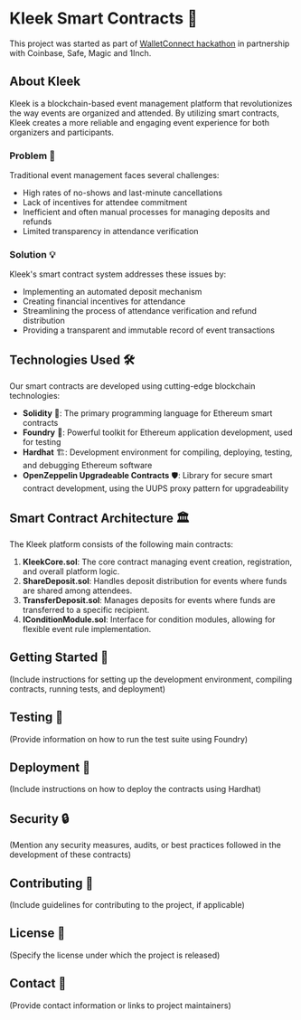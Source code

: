# Kleek Smart Contracts 📜

This project was started as part of [WalletConnect hackathon](https://walletconnect.com/blog/build-the-new-internet-hackathon) in partnership with Coinbase, Safe, Magic and 1Inch.  

## About Kleek

Kleek is a blockchain-based event management platform that revolutionizes the way events are organized and attended. By utilizing smart contracts, Kleek creates a more reliable and engaging event experience for both organizers and participants.

### Problem 🤔

Traditional event management faces several challenges:
- High rates of no-shows and last-minute cancellations
- Lack of incentives for attendee commitment
- Inefficient and often manual processes for managing deposits and refunds
- Limited transparency in attendance verification

### Solution 💡

Kleek's smart contract system addresses these issues by:
- Implementing an automated deposit mechanism
- Creating financial incentives for attendance
- Streamlining the process of attendance verification and refund distribution
- Providing a transparent and immutable record of event transactions

## Technologies Used 🛠️

Our smart contracts are developed using cutting-edge blockchain technologies:

- **Solidity** 💎: The primary programming language for Ethereum smart contracts
- **Foundry** 🔧: Powerful toolkit for Ethereum application development, used for testing
- **Hardhat** 🏗️: Development environment for compiling, deploying, testing, and debugging Ethereum software
- **OpenZeppelin Upgradeable Contracts** 🛡️: Library for secure smart contract development, using the UUPS proxy pattern for upgradeability

## Smart Contract Architecture 🏛️

The Kleek platform consists of the following main contracts:

1. **KleekCore.sol**: The core contract managing event creation, registration, and overall platform logic.
2. **ShareDeposit.sol**: Handles deposit distribution for events where funds are shared among attendees.
3. **TransferDeposit.sol**: Manages deposits for events where funds are transferred to a specific recipient.
4. **IConditionModule.sol**: Interface for condition modules, allowing for flexible event rule implementation.

## Getting Started 🚀

(Include instructions for setting up the development environment, compiling contracts, running tests, and deployment)

## Testing 🧪

(Provide information on how to run the test suite using Foundry)

## Deployment 🚀

(Include instructions on how to deploy the contracts using Hardhat)

## Security 🔒

(Mention any security measures, audits, or best practices followed in the development of these contracts)

## Contributing 🤝

(Include guidelines for contributing to the project, if applicable)

## License 📄

(Specify the license under which the project is released)

## Contact 📧

(Provide contact information or links to project maintainers)
